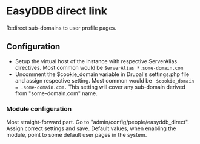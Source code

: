 # EasyDDB direct link

Redirect sub-domains to user profile pages.

## Configuration

* Setup the virtual host of the instance with respective ServerAlias directives. Most common would be 
```ServerAlias *.some-domain.com```
* Uncomment the $cookie_domain variable in Drupal's settings.php file and assign respective setting. Most common would be 
``` $cookie_domain = .some-domain.com.```
This setting will cover any sub-domain derived from "some-domain.com" name.

### Module configuration

Most straight-forward part. Go to "admin/config/people/easyddb_direct".
Assign correct settings and save. Default values, when enabling the module,
point to some default user pages in the system.
